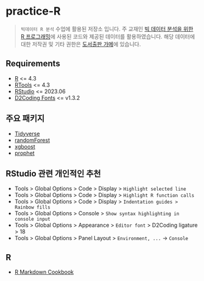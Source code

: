 # practice-R

> `빅데이터 R 분석` 수업에 활용된 저장소 입니다. 주 교재인 [빅 데이터 분석을 위한 R 프로그래밍](https://www.aladin.co.kr/shop/wproduct.aspx?ItemId=243077630)에 사용된 코드와 제공된 데이터를 활용하였습니다. 해당 데이터에 대한 저작권 및 기타 권한은 [도서출판 가메](https://www.kame.co.kr/)에 있습니다.

## Requirements
- [R](https://www.r-project.org/) <= 4.3
- [RTools](https://cran.r-project.org/bin/windows/Rtools/) <= 4.3
- [RStudio](https://posit.co/products/open-source/rstudio/) <= 2023.06
- [D2Coding Fonts](https://github.com/naver/d2codingfont) <= v1.3.2

## 주요 패키지
- [Tidyverse](https://www.tidyverse.org/)
- [randomForest](https://cran.r-project.org/web/packages/randomForest/)
- [xgboost](https://cran.r-project.org/web/packages/xgboost/)
- [prophet](https://facebook.github.io/prophet/)

## RStudio 관련 개인적인 추천
- Tools > Global Options > Code > Display > `Highlight selected line`
- Tools > Global Options > Code > Display > `Highlight R function calls`
- Tools > Global Options > Code > Display > `Indentation guides > Rainbow fills`
- Tools > Global Options > Console > `Show syntax highlighting in console input`
- Tools > Global Options > Appearance > `Editor font` > D2Coding ligature > 18
- Tools > Global Options > Panel Layout > `Environment, ...` -> `Console`

## R
- [R Markdown Cookbook](https://bookdown.org/yihui/rmarkdown-cookbook/)
